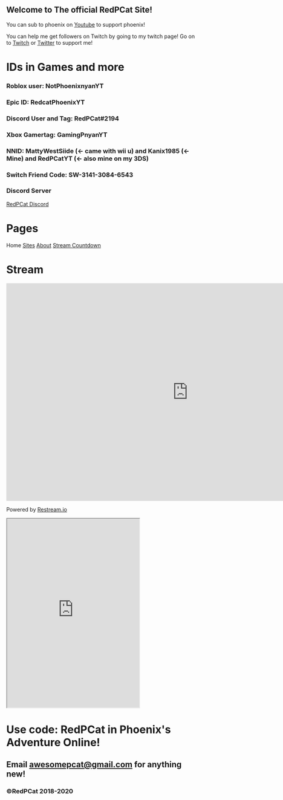 ## Welcome to The official RedPCat Site!

You can sub to phoenix on [Youtube](https://www.youtube.com/channel/UC_BqPAXWMMIt2H-tdSTeggw) to support phoenix!

You can help me get followers on Twitch by going to my twitch page! Go on to [Twitch](https://www.twitch.tv/redpcat_live) or [Twitter](https://www.twitter.com/redphoenixcat) to support me!

# IDs in Games and more

### Roblox  user: NotPhoenixnyanYT
### Epic ID: RedcatPhoenixYT
### Discord User and Tag: RedPCat#2194
### Xbox Gamertag: GamingPnyanYT
### NNID: MattyWestSiide (<- came with wii u) and Kanix1985 (<- Mine) and RedPCatYT (<- also mine on my 3DS)
### Switch Friend Code: SW-3141-3084-6543

### Discord Server

[RedPCat Discord](https://discord.gg/GuQkvx7)

# Pages

Home [Sites](https://redcatphoenix2.github.io/404) [About](https://redcatphoenix2.github.io/about) [Stream Countdown](https://redcatphoenix2.github.io/stream-timer/)

# Stream

<iframe src="https://embed.restream.io/player/index.html?token=33a1c541abd776e5192e4a95393a5271" width="960" height="576" frameborder="0" allowfullscreen></iframe><p>Powered by <a href="https://restream.io">Restream.io</a></p>

<iframe
  id="chat_embed"
  src="https://www.twitch.tv/embed/redpcat_live/chat?parent=redcatphoenix2.github.io/"
  height="500"
  width="350">
</iframe>

# Use code: RedPCat in Phoenix's Adventure Online!
## Email awesomepcat@gmail.com for anything new!
### ©RedPCat 2018-2020

